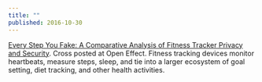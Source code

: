 ```yaml
---
title: ""
published: 2016-10-30
---
```




<a href="https://citizenlab.org/2016/02/fitness-tracker-privacy-and-security/" target="_blank">Every Step You Fake: A Comparative Analysis of Fitness Tracker Privacy and Security</a>. Cross posted at Open Effect.  Fitness tracking devices monitor heartbeats, measure steps, sleep, and tie into a larger ecosystem of goal setting, diet tracking, and other health activities.

